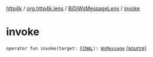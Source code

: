 [http4k](../../index.md) / [org.http4k.lens](../index.md) / [BiDiWsMessageLens](index.md) / [invoke](./invoke.md)

# invoke

`operator fun invoke(target: `[`FINAL`](index.md#FINAL)`): `[`WsMessage`](../../org.http4k.websocket/-ws-message/index.md) [(source)](https://github.com/http4k/http4k/blob/master/http4k-core/src/main/kotlin/org/http4k/lens/wsMessageLens.kt#L73)